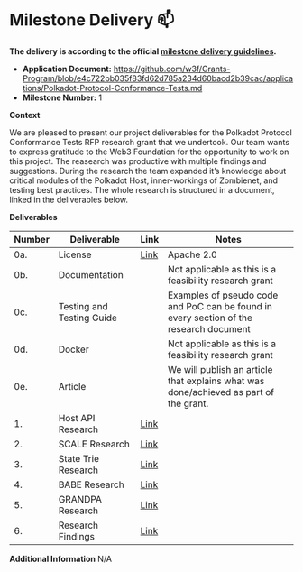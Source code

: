 # Milestone Delivery :mailbox:

**The delivery is according to the official [milestone delivery guidelines](https://github.com/w3f/Grants-Program/blob/master/docs/Support%20Docs/milestone-deliverables-guidelines.md).**  

* **Application Document:** https://github.com/w3f/Grants-Program/blob/e4c722bb035f83fd62d785a234d60bacd2b39cac/applications/Polkadot-Protocol-Conformance-Tests.md
* **Milestone Number:** 1

**Context**

We are pleased to present our project deliverables for the Polkadot Protocol Conformance Tests RFP research grant that we undertook. Our team wants to express gratitude to the Web3 Foundation for the opportunity to work on this project. The reasearch was productive with multiple findings and suggestions. During the research the team expanded it’s knowledge about critical modules of the Polkadot Host, inner-workings of Zombienet, and testing best practices. The whole research is structured in a document, linked in the deliverables below.

**Deliverables**

| Number | Deliverable | Link | Notes |
| ------------- | ------------- | ------------- |------------- |
| 0a. | License |[Link](https://github.com/LimeChain/polkadot-conformance/blob/7c89d26c7221324474f0b7ab8fddeea2ecea440f/LICENSE)| Apache 2.0 | 
| 0b.  | Documentation | | Not applicable as this is a feasibility research grant | s
| 0c.  | Testing and Testing Guide | | Examples of pseudo code and PoC can be found in every section of the research document | 
| 0d.  | Docker | | Not applicable as this is a feasibility research grant| 
| 0e.  | Article | | We will publish an article that explains what was done/achieved as part of the grant. | 
| 1.  | Host API Research |[Link](https://github.com/LimeChain/polkadot-conformance/blob/7c89d26c7221324474f0b7ab8fddeea2ecea440f/docs/host-conformance-using-zombienet-research.md#trie-host-api-research)| | 
| 2.  | SCALE Research |[Link](https://github.com/LimeChain/polkadot-conformance/blob/7c89d26c7221324474f0b7ab8fddeea2ecea440f/docs/host-conformance-using-zombienet-research.md#scale-research)| | 
| 3.  | State Trie Research |[Link](https://github.com/LimeChain/polkadot-conformance/blob/7c89d26c7221324474f0b7ab8fddeea2ecea440f/docs/host-conformance-using-zombienet-research.md#state-trie-research)| | 
| 4.  | BABE Research |[Link](https://github.com/LimeChain/polkadot-conformance/blob/7c89d26c7221324474f0b7ab8fddeea2ecea440f/docs/host-conformance-using-zombienet-research.md#babe-research)| | 
| 5.  | GRANDPA Research | [Link](https://github.com/LimeChain/polkadot-conformance/blob/7c89d26c7221324474f0b7ab8fddeea2ecea440f/docs/host-conformance-using-zombienet-research.md#grandpa-research)| | 
| 6.  | Research Findings |[Link](https://github.com/LimeChain/polkadot-conformance/blob/7c89d26c7221324474f0b7ab8fddeea2ecea440f/docs/host-conformance-using-zombienet-research.md)| | 

**Additional Information**
N/A
